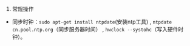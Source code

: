 1. 常规操作
- 同步时钟：`sudo apt-get install ntpdate`(安装ntp工具) , `ntpdate cn.pool.ntp.org`（同步服务器时间） , `hwclock --systohc`（写入硬件时钟）。
